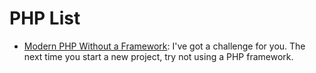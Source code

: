 # PHP List

* [Modern PHP Without a Framework](https://kevinsmith.io/modern-php-without-a-framework): I've got a challenge for you. The next time you start a new project, try not using a PHP framework.
